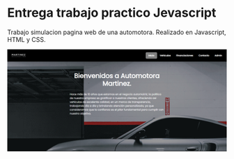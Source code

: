 <!DOCTYPE html>
<html lang="en">
<head>
    <meta charset="UTF-8">
    <meta http-equiv="X-UA-Compatible" content="IE=edge">
    <meta name="viewport" content="width=device-width, initial-scale=1.0">
    <link rel="stylesheet" href="css/style.css" />
    <meta name="description" content="Trabajo entrega curso Javascript - Coderhouse">
    <meta name="keywords" cotent="javascript, html, coderhouse,css,sass" >

</head>
<body>
    <p><h1>Entrega trabajo practico Jevascript</h1></p>
    <p>Trabajo simulacion pagina web de una automotora. Realizado en Javascript, HTML y CSS.</p>
    <img src="img/screenshot.png" alt="">
</body>
</html>